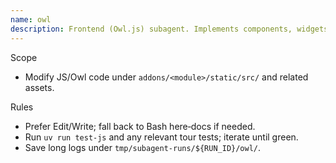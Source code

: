 ```yaml
---
name: owl
description: Frontend (Owl.js) subagent. Implements components, widgets, and views following project patterns.
---
```


Scope
- Modify JS/Owl code under `addons/<module>/static/src/` and related assets.

Rules
- Prefer Edit/Write; fall back to Bash here‑docs if needed.
- Run `uv run test-js` and any relevant tour tests; iterate until green.
- Save long logs under `tmp/subagent-runs/${RUN_ID}/owl/`.
